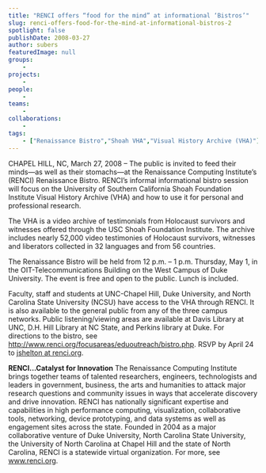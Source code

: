 ```yaml
---
title: "RENCI offers “food for the mind” at informational ‘Bistros’"
slug: renci-offers-food-for-the-mind-at-informational-bistros-2
spotlight: false
publishDate: 2008-03-27
author: subers
featuredImage: null
groups:
    - 
projects:
    - 
people:
    - 
teams: 
    - 
collaborations:
    - 
tags:
    - ["Renaissance Bistro","Shoah VHA","Visual History Archive (VHA)"]
---
```

CHAPEL HILL, NC, March 27, 2008 – The public is invited to feed their minds—as well as their stomachs—at the Renaissance Computing Institute’s (RENCI) Renaissance Bistro. RENCI’s informal informational bistro session will focus on the University of Southern California Shoah Foundation Institute Visual History Archive (VHA) and how to use it for personal and professional research. <!--more-->

The VHA is a video archive of testimonials from Holocaust survivors and witnesses offered through the USC Shoah Foundation Institute. The archive includes nearly 52,000 video testimonies of Holocaust survivors, witnesses and liberators collected in 32 languages and from 56 countries.

The Renaissance Bistro will be held from 12 p.m. – 1 p.m. Thursday, May 1, in the OIT-Telecommunications Building on the West Campus of Duke University. The event is free and open to the public. Lunch is included.

Faculty, staff and students at UNC-Chapel Hill, Duke University, and North Carolina State University (NCSU) have access to the VHA through RENCI. It is also available to the general public from any of the three campus networks. Public listening/viewing areas are available at Davis Library at UNC, D.H. Hill Library at NC State, and Perkins library at Duke. For directions to the bistro, see http://www.renci.org/focusareas/eduoutreach/bistro.php. RSVP by April 24 to
<a href="mailto:jshelton@renci.org">jshelton at renci.org</a>.

<strong>RENCI…Catalyst for Innovation</strong>
The Renaissance Computing Institute brings together teams of talented researchers, engineers, technologists and leaders in government, business, the arts and humanities to attack major research questions and community issues in ways that accelerate discovery and drive innovation. RENCI has nationally significant expertise and capabilities in high performance computing, visualization, collaborative tools, networking, device prototyping, and data systems as well as engagement sites across the state. Founded in 2004 as a major collaborative venture of Duke University, North Carolina State University, the University of North Carolina at Chapel Hill and the state of North Carolina, RENCI is a statewide virtual organization. For more, see <a href="http://www.renci.org/">www.renci.org</a>.
